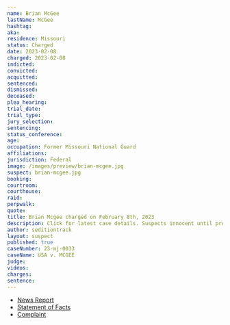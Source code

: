 ```yaml
---
name: Brian McGee
lastName: McGee
hashtag:
aka:
residence: Missouri
status: Charged
date: 2023-02-08
charged: 2023-02-08
indicted:
convicted:
acquitted:
sentenced:
dismissed:
deceased:
plea_hearing:
trial_date:
trial_type:
jury_selection:
sentencing:
status_conference:
age:
occupation: Former Missouri National Guard
affiliations:
jurisdiction: Federal
image: /images/preview/brian-mcgee.jpg
suspect: brian-mcgee.jpg
booking:
courtroom:
courthouse:
raid:
perpwalk:
quote:
title: Brian Mcgee charged on February 8th, 2023
description: Click for latest case details. Suspects innocent until proven guilty.
author: seditiontrack
layout: suspect
published: true
caseNumber: 23-mj-0033
caseName: USA v. MCGEE
judge:
videos:
charges:
sentence:
---
```

- [News Report](https://localtoday.news/mo/former-missouri-national-guard-arrested-in-connection-with-january-6-capitol-riots-141252.html)
- [Statement of Facts](https://www.justice.gov/usao-dc/case-multi-defendant/file/1568186/download)
- [Complaint](https://www.justice.gov/usao-dc/case-multi-defendant/file/1568181/download)
